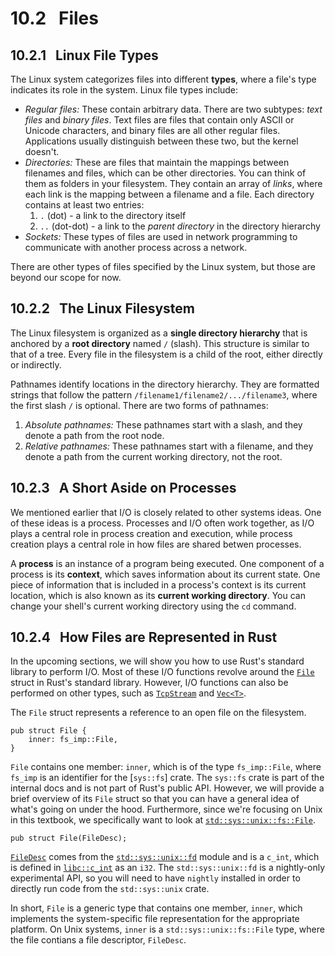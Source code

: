 # 10.2 &nbsp; Files 
## 10.2.1 &nbsp; Linux File Types
The Linux system categorizes files into different **types**, where a file's type indicates its role in the system. Linux file types include:  
* *Regular files:* These contain arbitrary data. There are two subtypes: *text files* and *binary files*. Text files are files that contain only ASCII or Unicode characters, and binary files are all other regular files. Applications usually distinguish between these two, but the kernel doesn't.
* *Directories:* These are files that maintain the mappings between filenames and files, which can be other directories. You can think of them as folders in your filesystem. They contain an array of *links*, where each link is the mapping between a filename and a file. Each directory contains at least two entries: 
    1) `.` (dot) - a link to the directory itself 
    2) `..` (dot-dot) - a link to the *parent directory* in the directory hierarchy
* *Sockets:* These types of files are used in network programming to communicate with another process across a network.

There are other types of files specified by the Linux system, but those are beyond our scope for now. 

## 10.2.2 &nbsp; The Linux Filesystem
The Linux filesystem is organized as a **single directory hierarchy** that is anchored by a **root directory** named `/` (slash). This structure is similar to that of a tree. Every file in the filesystem is a child of the root, either directly or indirectly.  

Pathnames identify locations in the directory hierarchy. They are formatted strings that follow the pattern `/filename1/filename2/.../filename3`, where the first slash `/` is optional. There are two forms of pathnames: 
1. *Absolute pathnames:* These pathnames start with a slash, and they denote a path from the root node. 
2. *Relative pathnames:* These pathnames start with a filename, and they denote a path from the current working directory, not the root. 

## 10.2.3 &nbsp; A Short Aside on Processes
We mentioned earlier that I/O is closely related to other systems ideas. One of these ideas is a process. Processes and I/O often work together, as I/O plays a central role in process creation and execution, while process creation plays a central role in how files are shared betwen processes. 

A **process** is an instance of a program being executed. One component of a process is its **context**, which saves information about its current state. One piece of information that is included in a process's context is its current location, which is also known as its **current working directory**. You can change your shell's current working directory using the `cd` command.

## 10.2.4 &nbsp; How Files are Represented in Rust
In the upcoming sections, we will show you how to use Rust's standard library to perform I/O. Most of these I/O functions revolve around the [`File`](https://doc.rust-lang.org/std/fs/struct.File.html) struct in Rust's standard library. However, I/O functions can also be performed on other types, such as [`TcpStream`](https://doc.rust-lang.org/std/net/struct.TcpStream.html) and [`Vec<T>`](https://doc.rust-lang.org/std/vec/struct.Vec.html).

The `File` struct represents a reference to an open file on the filesystem. 

```rust, ignore
pub struct File {
    inner: fs_imp::File,
}
```
`File` contains one member: `inner`, which is of the type `fs_imp::File`, where `fs_imp` is an identifier for the [`sys::fs`] crate. The `sys::fs` crate is part of the internal docs and is not part of Rust's public API. However, we will provide a brief overview of its `File` struct so that you can have a general idea of what's going on under the hood. Furthermore, since we're focusing on Unix in this textbook, we specifically want to look at [`std::sys::unix::fs::File`](https://stdrs.dev/nightly/x86_64-unknown-linux-gnu/std/sys/unix/fs/index.html). 

```rust, ignore
pub struct File(FileDesc);
```
[`FileDesc`](https://stdrs.dev/nightly/x86_64-unknown-linux-gnu/std/sys/unix/fd/struct.FileDesc.html) comes from the [`std::sys::unix::fd`](https://stdrs.dev/nightly/x86_64-unknown-linux-gnu/std/sys/unix/fd/index.html) module and is a `c_int`, which is defined in [`libc::c_int`](https://docs.rs/libc/0.2.43/libc/type.c_int.html) as an `i32`. The `std::sys::unix::fd` is a nightly-only experimental API, so you will need to have `nightly` installed in order to directly run code from the `std::sys::unix` crate. 

In short, `File` is a generic type that contains one member, `inner`, which implements the system-specific file representation for the appropriate platform. On Unix systems, `inner` is a `std::sys::unix::fs::File` type, where the file contians a file descriptor, `FileDesc`.
